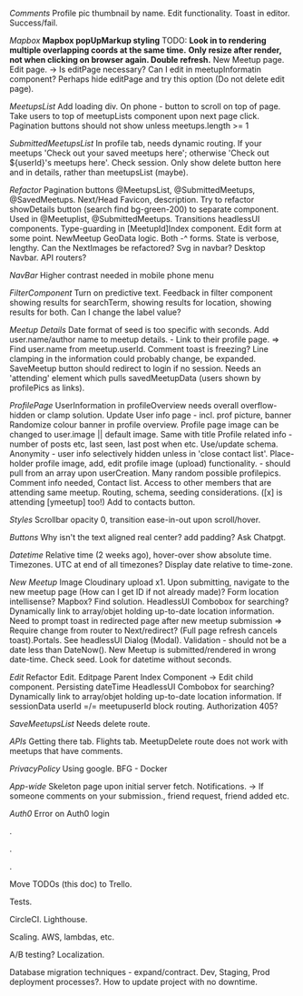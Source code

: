 _Comments_
Profile pic thumbnail by name.
Edit functionality.
Toast in editor. Success/fail.

_Mapbox_
**Mapbox popUpMarkup styling** TODO:
**Look in to rendering multiple overlapping coords at the same time.**
**Only resize after render, not when clicking on browser again. Double refresh.**
New Meetup page.
Edit page. -> Is editPage necessary? Can I edit in meetupInformatin component? Perhaps hide editPage and try this option (Do not delete edit page).

_MeetupsList_
Add loading div.
On phone - button to scroll on top of page.
Take users to top of meetupLists component upon next page click.
Pagination buttons should not show unless meetups.length >= 1

_SubmittedMeetupsList_
In profile tab, needs dynamic routing. If your meetups 'Check out your saved meetups here'; otherwise 'Check out ${userId}'s meetups here'. Check session.
Only show delete button here and in details, rather than meetupsList (maybe).

_Refactor_
Pagination buttons @MeetupsList, @SubmittedMeetups, @SavedMeetups.
Next/Head Favicon, description.
Try to refactor showDetails button (search find bg-green-200) to separate component. Used in @Meetuplist, @SubmittedMeetups.
Transitions headlessUI components.
Type-guarding in [MeetupId]Index component.
Edit form at some point.
NewMeetup GeoData logic.
Both -^ forms. State is verbose, lengthy.
Can the NextImages be refactored?
Svg in navbar?
Desktop Navbar.
API routers?

_NavBar_
Higher contrast needed in mobile phone menu

_FilterComponent_
Turn on predictive text.
Feedback in filter component showing results for searchTerm, showing results for location, showing results for both. Can I change the label value?

_Meetup Details_
Date format of seed is too specific with seconds.
Add user.name/author name to meetup details. - Link to their profile page. => Find user.name from meetup.userId.
Comment toast is freezing?
Line clamping in the information could probably change, be expanded.
SaveMeetup button should redirect to login if no session.
Needs an 'attending' element which pulls savedMeetupData (users shown by profilePics as links).

_ProfilePage_
UserInformation in profileOverview needs overall overflow-hidden or clamp solution.
Update User info page - incl. prof picture, banner
Randomize colour banner in profile overview.
Profile page image can be changed to user.image || default image. Same with title
Profile related info - number of posts etc, last seen, last post when etc. Use/update schema.
Anonymity - user info selectively hidden unless in 'close contact list'.
Place-holder profile image, add, edit profile image (upload) functionality. - should pull from an array upon userCreation. Many random possible profilepics.
Comment info needed, Contact list.
Access to other members that are attending same meetup. Routing, schema, seeding considerations. ([x] is attending [ymeetup] too!)
Add to contacts button.

_Styles_
Scrollbar opacity 0, transition ease-in-out upon scroll/hover.

_Buttons_
Why isn't the text aligned real center? add padding? Ask Chatpgt.

_Datetime_
Relative time (2 weeks ago), hover-over show absolute time.
Timezones. UTC at end of all timezones? Display date relative to time-zone.

_New Meetup_
Image Cloudinary upload x1.
Upon submitting, navigate to the new meetup page (How can I get ID if not already made)?
Form location intellisense? Mapbox? Find solution. HeadlessUI Combobox for searching? Dynamically link to array/objet holding up-to-date location information.
Need to prompt toast in redirected page after new meetup submission => Require change from router to Next/redirect? (Full page refresh cancels toast).Portals. See headlessUI Dialog (Modal).
Validation - should not be a date less than DateNow().
New Meetup is submitted/rendered in wrong date-time. Check seed. Look for datetime without seconds.

_Edit_
Refactor Edit. Editpage Parent Index Component -> Edit child component.
Persisting dateTime
HeadlessUI Combobox for searching? Dynamically link to array/objet holding up-to-date location information.
If sessionData userId =/= meetupuserId block routing. Authorization 405?

_SaveMeetupsList_
Needs delete route.

_APIs_
Getting there tab.
Flights tab.
MeetupDelete route does not work with meetups that have comments.

_PrivacyPolicy_
Using google.
BFG - Docker

_App-wide_
Skeleton page upon initial server fetch.
Notifications. -> If someone comments on your submission., friend request, friend added etc.

_Auth0_
Error on Auth0 login

.

.

.

Move TODOs (this doc) to Trello.

Tests.

CircleCI.
Lighthouse.

Scaling.
AWS, lambdas, etc.

A/B testing?
Localization.

Database migration techniques - expand/contract.
Dev, Staging, Prod deployment processes?.
How to update project with no downtime.
